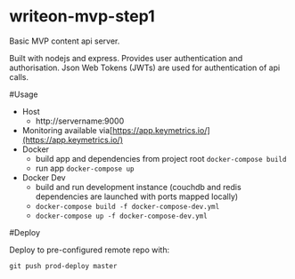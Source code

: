 writeon-mvp-step1
=================

Basic MVP content api server. 

Built with nodejs and express. Provides user authentication and authorisation. Json Web Tokens (JWTs) are used for authentication of api calls.

#Usage

* Host
  * http://servername:9000
* Monitoring available via[https://app.keymetrics.io/](https://app.keymetrics.io/)
* Docker 
  * build app and dependencies from project root `docker-compose build`
  * run app `docker-compose up`
* Docker Dev
  * build and run development instance (couchdb and redis dependencies are launched with ports mapped locally)
  * `docker-compose build -f docker-compose-dev.yml`
  * `docker-compose up -f docker-compose-dev.yml`

#Deploy

Deploy to pre-configured remote repo with: 

```
git push prod-deploy master
```
